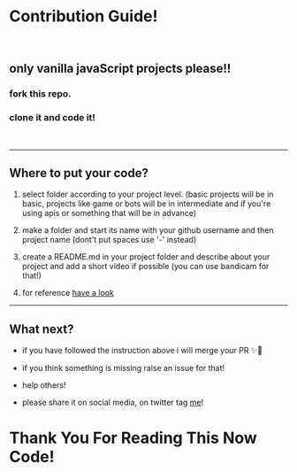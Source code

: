 # Contribution Guide!

<br>

## only vanilla javaScript projects please!!

### fork this repo.

### clone it and code it!

<br>

---

## Where to put your code?

1. select folder according to your project level. (basic projects will be in basic, projects like game or bots will be in intermediate and if you're using apis or something that will be in advance)

2. make a folder and start its name with your github username and then project name (dont't put spaces use '-' instead)

3. create a README.md in your project folder and describe about your project and add a short video if possible (you can use bandicam for that!)

4. for reference [have a look](https://github.com/Tamanna-S/javaScript-projects/tree/main/basic-projects/Tamanna-S-clock)

---

## What next?

- if you have followed the instruction above i will merge your PR ✨🥳

- if you think something is missing raise an issue for that!

- help others!

- please share it on social media, on twitter tag [me](https://twitter.com/__tanan__)!

# Thank You For Reading This Now Code!
